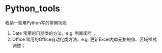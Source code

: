# Python_tools
收纳一些用Python写的常用功能

1. Date 常用的日期类的方法，e.g. 判断闰年；
2. Office 常用的Office自动化类方法，e.g. 更新Excel内单元格的值、区域样式调整；
